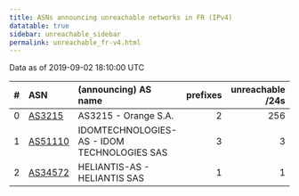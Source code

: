 ```yaml
---
title: ASNs announcing unreachable networks in FR (IPv4)
datatable: true
sidebar: unreachable_sidebar
permalink: unreachable_fr-v4.html
---
```


Data as of 2019-09-02 18:10:00 UTC


<div class="datatable-begin"></div>

|   # | ASN                                    | (announcing) AS name                        |   prefixes |   unreachable /24s |
|----:|:---------------------------------------|:--------------------------------------------|-----------:|-------------------:|
|   0 | [AS3215](unreachable_AS3215-v4.html)   | AS3215 - Orange S.A.                        |          2 |                256 |
|   1 | [AS51110](unreachable_AS51110-v4.html) | IDOMTECHNOLOGIES-AS - IDOM TECHNOLOGIES SAS |          3 |                  3 |
|   2 | [AS34572](unreachable_AS34572-v4.html) | HELIANTIS-AS - HELIANTIS SAS                |          1 |                  1 |

<div class="datatable-end"></div>